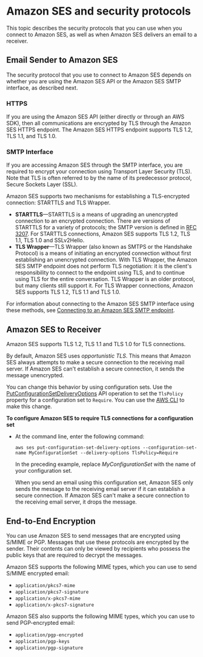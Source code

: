 # Amazon SES and security protocols<a name="security"></a>

This topic describes the security protocols that you can use when you connect to Amazon SES, as well as when Amazon SES delivers an email to a receiver\.

## Email Sender to Amazon SES<a name="security-client-to-ses"></a>

The security protocol that you use to connect to Amazon SES depends on whether you are using the Amazon SES API or the Amazon SES SMTP interface, as described next\.

### HTTPS<a name="security-client-to-ses-api"></a>

If you are using the Amazon SES API \(either directly or through an AWS SDK\), then all communications are encrypted by TLS through the Amazon SES HTTPS endpoint\. The Amazon SES HTTPS endpoint supports TLS 1\.2, TLS 1\.1, and TLS 1\.0\. 

### SMTP Interface<a name="security-client-to-ses-smtp"></a>

If you are accessing Amazon SES through the SMTP interface, you are required to encrypt your connection using Transport Layer Security \(TLS\)\. Note that TLS is often referred to by the name of its predecessor protocol, Secure Sockets Layer \(SSL\)\.

Amazon SES supports two mechanisms for establishing a TLS\-encrypted connection: STARTTLS and TLS Wrapper\.
+ **STARTTLS**—STARTTLS is a means of upgrading an unencrypted connection to an encrypted connection\. There are versions of STARTTLS for a variety of protocols; the SMTP version is defined in [RFC 3207](https://www.ietf.org/rfc/rfc3207.txt)\. For STARTTLS connections, Amazon SES supports TLS 1\.2, TLS 1\.1, TLS 1\.0 and SSLv2Hello\.
+ **TLS Wrapper**—TLS Wrapper \(also known as SMTPS or the Handshake Protocol\) is a means of initiating an encrypted connection without first establishing an unencrypted connection\. With TLS Wrapper, the Amazon SES SMTP endpoint does not perform TLS negotiation: it is the client's responsibility to connect to the endpoint using TLS, and to continue using TLS for the entire conversation\. TLS Wrapper is an older protocol, but many clients still support it\. For TLS Wrapper connections, Amazon SES supports TLS 1\.2, TLS 1\.1 and TLS 1\.0\.

For information about connecting to the Amazon SES SMTP interface using these methods, see [Connecting to an Amazon SES SMTP endpoint](smtp-connect.md)\.

## Amazon SES to Receiver<a name="security-ses-to-receiver"></a>

Amazon SES supports TLS 1\.2, TLS 1\.1 and TLS 1\.0 for TLS connections\.

By default, Amazon SES uses *opportunistic TLS*\. This means that Amazon SES always attempts to make a secure connection to the receiving mail server\. If Amazon SES can't establish a secure connection, it sends the message unencrypted\.

You can change this behavior by using configuration sets\. Use the [PutConfigurationSetDeliveryOptions](https://docs.aws.amazon.com/ses/latest/APIReference/API_PutConfigurationSetDeliveryOptions.html) API operation to set the `TlsPolicy` property for a configuration set to `Require`\. You can use the [AWS CLI](https://aws.amazon.com/cli) to make this change\.

**To configure Amazon SES to require TLS connections for a configuration set**
+ At the command line, enter the following command:

  ```
  aws ses put-configuration-set-delivery-options --configuration-set-name MyConfigurationSet --delivery-options TlsPolicy=Require
  ```

  In the preceding example, replace *MyConfigurationSet* with the name of your configuration set\.

  When you send an email using this configuration set, Amazon SES only sends the message to the receiving email server if it can establish a secure connection\. If Amazon SES can't make a secure connection to the receiving email server, it drops the message\.

## End\-to\-End Encryption<a name="security-end-to-end"></a>

You can use Amazon SES to send messages that are encrypted using S/MIME or PGP\. Messages that use these protocols are encrypted by the sender\. Their contents can only be viewed by recipients who possess the public keys that are required to decrypt the messages\.

Amazon SES supports the following MIME types, which you can use to send S/MIME encrypted email:
+ `application/pkcs7-mime`
+ `application/pkcs7-signature`
+ `application/x-pkcs7-mime`
+ `application/x-pkcs7-signature`

Amazon SES also supports the following MIME types, which you can use to send PGP\-encrypted email:
+ `application/pgp-encrypted`
+ `application/pgp-keys`
+ `application/pgp-signature`
